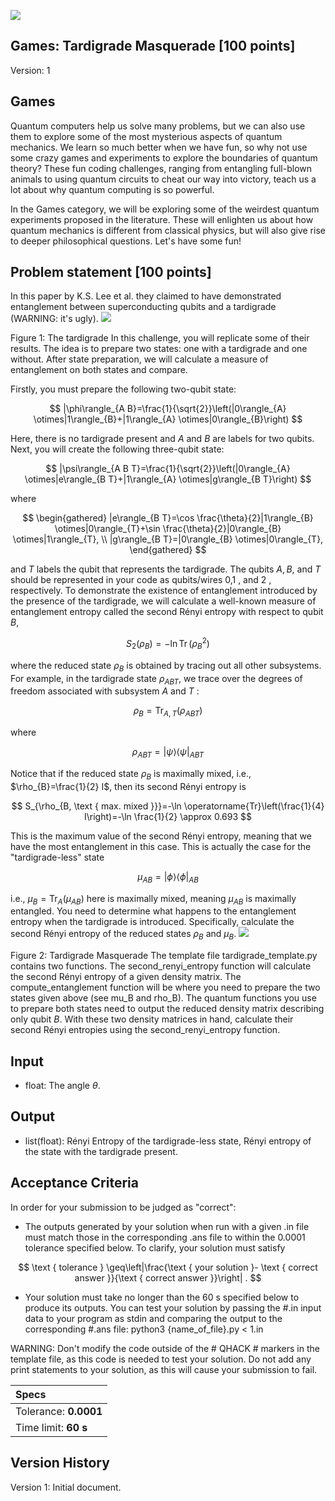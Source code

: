 ![](https://cdn.mathpix.com/cropped/2025_07_18_f8f447fd11e8b84bf5c0g-1.jpg?height=240&width=1060&top_left_y=468&top_left_x=538)

## Games: Tardigrade Masquerade [100 points]

Version: 1

## Games

Quantum computers help us solve many problems, but we can also use them to explore some of the most mysterious aspects of quantum mechanics. We learn so much better when we have fun, so why not use some crazy games and experiments to explore the boundaries of quantum theory? These fun coding challenges, ranging from entangling full-blown animals to using quantum circuits to cheat our way into victory, teach us a lot about why quantum computing is so powerful.

In the Games category, we will be exploring some of the weirdest quantum experiments proposed in the literature. These will enlighten us about how quantum mechanics is different from classical physics, but will also give rise to deeper philosophical questions. Let's have some fun!

## Problem statement [100 points]

In this paper by K.S. Lee et al. they claimed to have demonstrated entanglement between superconducting qubits and a tardigrade (WARNING: it's ugly).
![](https://cdn.mathpix.com/cropped/2025_07_18_f8f447fd11e8b84bf5c0g-1.jpg?height=384&width=605&top_left_y=1784&top_left_x=760)

Figure 1: The tardigrade
In this challenge, you will replicate some of their results. The idea is to prepare
two states: one with a tardigrade and one without. After state preparation, we will calculate a measure of entanglement on both states and compare.

Firstly, you must prepare the following two-qubit state:

$$
|\phi\rangle_{A B}=\frac{1}{\sqrt{2}}\left(|0\rangle_{A} \otimes|1\rangle_{B}+|1\rangle_{A} \otimes|0\rangle_{B}\right)
$$

Here, there is no tardigrade present and $A$ and $B$ are labels for two qubits. Next, you will create the following three-qubit state:

$$
|\psi\rangle_{A B T}=\frac{1}{\sqrt{2}}\left(|0\rangle_{A} \otimes|e\rangle_{B T}+|1\rangle_{A} \otimes|g\rangle_{B T}\right)
$$

where

$$
\begin{gathered}
|e\rangle_{B T}=\cos \frac{\theta}{2}|1\rangle_{B} \otimes|0\rangle_{T}+\sin \frac{\theta}{2}|0\rangle_{B} \otimes|1\rangle_{T}, \\
|g\rangle_{B T}=|0\rangle_{B} \otimes|0\rangle_{T},
\end{gathered}
$$

and $T$ labels the qubit that represents the tardigrade. The qubits $A, B$, and $T$ should be represented in your code as qubits/wires 0,1 , and 2 , respectively.
To demonstrate the existence of entanglement introduced by the presence of the tardigrade, we will calculate a well-known measure of entanglement entropy called the second Rényi entropy with respect to qubit $B$,

$$
S_{2}\left(\rho_{B}\right)=-\ln \operatorname{Tr}\left(\rho_{B}^{2}\right)
$$

where the reduced state $\rho_{B}$ is obtained by tracing out all other subsystems. For example, in the tardigrade state $\rho_{A B T}$, we trace over the degrees of freedom associated with subsystem $A$ and $T$ :

$$
\rho_{B}=\operatorname{Tr}_{A, T}\left(\rho_{A B T}\right)
$$

where

$$
\rho_{A B T}=|\psi\rangle\left\langle\left.\psi\right|_{A B T}\right.
$$

Notice that if the reduced state $\rho_{B}$ is maximally mixed, i.e., $\rho_{B}=\frac{1}{2} I$, then its second Rényi entropy is

$$
S_{\rho_{B, \text { max. mixed }}}=-\ln \operatorname{Tr}\left(\frac{1}{4} I\right)=-\ln \frac{1}{2} \approx 0.693
$$

This is the maximum value of the second Rényi entropy, meaning that we have the most entanglement in this case. This is actually the case for the "tardigrade-less" state

$$
\mu_{A B}=|\phi\rangle\left\langle\left.\phi\right|_{A B}\right.
$$

i.e., $\mu_{B}=\operatorname{Tr}_{A}\left(\mu_{A B}\right)$ here is maximally mixed, meaning $\mu_{A B}$ is maximally entangled. You need to determine what happens to the entanglement entropy when the tardigrade is introduced. Specifically, calculate the second Rényi entropy of the reduced states $\rho_{B}$ and $\mu_{B}$.
![](https://cdn.mathpix.com/cropped/2025_07_18_f8f447fd11e8b84bf5c0g-3.jpg?height=440&width=600&top_left_y=921&top_left_x=760)

Figure 2: Tardigrade Masquerade
The template file tardigrade_template.py contains two functions. The second_renyi_entropy function will calculate the second Rényi entropy of a given density matrix. The compute_entanglement function will be where you need to prepare the two states given above (see mu_B and rho_B). The quantum functions you use to prepare both states need to output the reduced density matrix describing only qubit $B$. With these two density matrices in hand, calculate their second Rényi entropies using the second_renyi_entropy function.

## Input

- float: The angle $\theta$.


## Output

- list(float): Rényi Entropy of the tardigrade-less state, Rényi entropy of the state with the tardigrade present.


## Acceptance Criteria

In order for your submission to be judged as "correct":

- The outputs generated by your solution when run with a given .in file must match those in the corresponding .ans file to within the 0.0001 tolerance specified below. To clarify, your solution must satisfy

$$
\text { tolerance } \geq\left|\frac{\text { your solution }- \text { correct answer }}{\text { correct answer }}\right| .
$$

- Your solution must take no longer than the 60 s specified below to produce its outputs.
You can test your solution by passing the \#.in input data to your program as stdin and comparing the output to the corresponding \#.ans file:
python3 \{name_of_file\}.py < 1.in

WARNING: Don't modify the code outside of the \# QHACK \# markers in the template file, as this code is needed to test your solution. Do not add any print statements to your solution, as this will cause your submission to fail.

| Specs |
| :--- |
| Tolerance: $\mathbf{0 . 0 0 0 1}$ |
| Time limit: $\mathbf{6 0 ~ s}$ |

## Version History

Version 1: Initial document.

